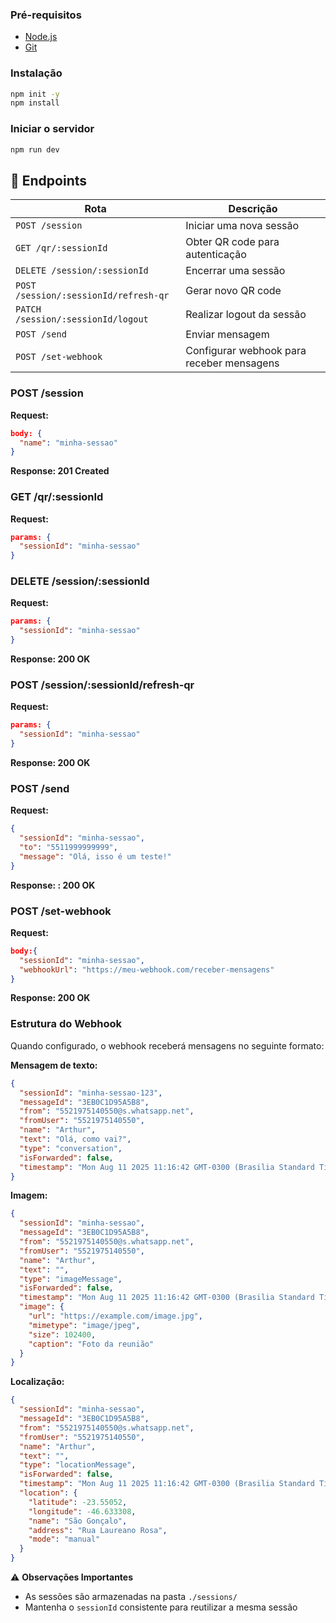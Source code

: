 ### Pré-requisitos

- [Node.js](https://nodejs.org/pt)
- [Git](https://git-scm.com/)

### Instalação

```bash
npm init -y
npm install
```

### Iniciar o servidor

```bash
npm run dev
```

## 📍 Endpoints

| Rota                                  | Descrição                                 |
| ------------------------------------- | ----------------------------------------- |
| `POST /session`                       | Iniciar uma nova sessão                   |
| `GET /qr/:sessionId`                  | Obter QR code para autenticação           |
| `DELETE /session/:sessionId`          | Encerrar uma sessão                       |
| `POST /session/:sessionId/refresh-qr` | Gerar novo QR code                        |
| `PATCH /session/:sessionId/logout`    | Realizar logout da sessão                 |
| `POST /send`                          | Enviar mensagem                           |
| `POST /set-webhook`                   | Configurar webhook para receber mensagens |

### POST /session

**Request:**

```json
body: {
  "name": "minha-sessao"
}
```

**Response: 201 Created**

### GET /qr/:sessionId

**Request:**

```json
params: {
  "sessionId": "minha-sessao"
}
```

### DELETE /session/:sessionId

**Request:**

```json
params: {
  "sessionId": "minha-sessao"
}
```

**Response: 200 OK**

### POST /session/:sessionId/refresh-qr

**Request:**

```json
params: {
  "sessionId": "minha-sessao"
}
```

**Response: 200 OK**

### POST /send

**Request:**

```json
{
  "sessionId": "minha-sessao",
  "to": "5511999999999",
  "message": "Olá, isso é um teste!"
}
```

**Response: : 200 OK**

### POST /set-webhook

**Request:**

```json
body:{
  "sessionId": "minha-sessao",
  "webhookUrl": "https://meu-webhook.com/receber-mensagens"
}
```

**Response: 200 OK**

### Estrutura do Webhook

Quando configurado, o webhook receberá mensagens no seguinte formato:

**Mensagem de texto:**

```json
{
  "sessionId": "minha-sessao-123",
  "messageId": "3EB0C1D95A5B8",
  "from": "5521975140550@s.whatsapp.net",
  "fromUser": "5521975140550",
  "name": "Arthur",
  "text": "Olá, como vai?",
  "type": "conversation",
  "isForwarded": false,
  "timestamp": "Mon Aug 11 2025 11:16:42 GMT-0300 (Brasilia Standard Time)"
}
```

**Imagem:**

```json
{
  "sessionId": "minha-sessao",
  "messageId": "3EB0C1D95A5B8",
  "from": "5521975140550@s.whatsapp.net",
  "fromUser": "5521975140550",
  "name": "Arthur",
  "text": "",
  "type": "imageMessage",
  "isForwarded": false,
  "timestamp": "Mon Aug 11 2025 11:16:42 GMT-0300 (Brasilia Standard Time)",
  "image": {
    "url": "https://example.com/image.jpg",
    "mimetype": "image/jpeg",
    "size": 102400,
    "caption": "Foto da reunião"
  }
}
```

**Localização:**

```json
{
  "sessionId": "minha-sessao",
  "messageId": "3EB0C1D95A5B8",
  "from": "5521975140550@s.whatsapp.net",
  "fromUser": "5521975140550",
  "name": "Arthur",
  "text": "",
  "type": "locationMessage",
  "isForwarded": false,
  "timestamp": "Mon Aug 11 2025 11:16:42 GMT-0300 (Brasilia Standard Time)",
  "location": {
    "latitude": -23.55052,
    "longitude": -46.633308,
    "name": "São Gonçalo",
    "address": "Rua Laureano Rosa",
    "mode": "manual"
  }
}
```

⚠️ **Observações Importantes**

- As sessões são armazenadas na pasta `./sessions/`
- Mantenha o `sessionId` consistente para reutilizar a mesma sessão
